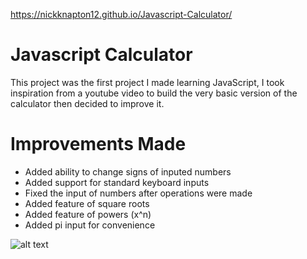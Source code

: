 https://nickknapton12.github.io/Javascript-Calculator/

# Javascript Calculator

This project was the first project I made learning JavaScript, I took inspiration from a youtube video to build the very basic version of the calculator then decided to improve it.

# Improvements Made

- Added ability to change signs of inputed numbers
- Added support for standard keyboard inputs
- Fixed the input of numbers after operations were made
- Added feature of square roots
- Added feature of powers (x^n)
- Added pi input for convenience

![alt text](https://github.com/[nickknapton12]/[Javascript-Calculator]/blob/[main]/capture.jpg?raw=true)


